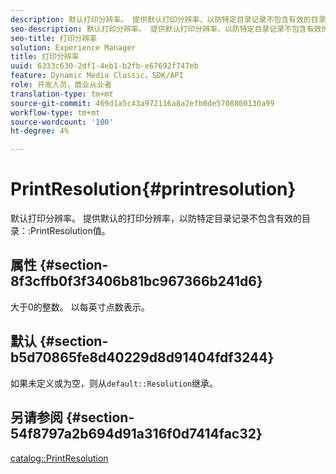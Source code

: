 ```yaml
---
description: 默认打印分辨率。 提供默认打印分辨率，以防特定目录记录不包含有效的目录PrintResolution值。
seo-description: 默认打印分辨率。 提供默认打印分辨率，以防特定目录记录不包含有效的目录PrintResolution值。
seo-title: 打印分辨率
solution: Experience Manager
title: 打印分辨率
uuid: 6333c630-2df1-4eb1-b2fb-e67692f747eb
feature: Dynamic Media Classic，SDK/API
role: 开发人员，商业从业者
translation-type: tm+mt
source-git-commit: 469d1a5c43a972116a8a2efb0de5708800130a99
workflow-type: tm+mt
source-wordcount: '100'
ht-degree: 4%

---
```



# PrintResolution{#printresolution}

默认打印分辨率。 提供默认的打印分辨率，以防特定目录记录不包含有效的目录：:PrintResolution值。

## 属性 {#section-8f3cffb0f3f3406b81bc967366b241d6}

大于0的整数。 以每英寸点数表示。

## 默认 {#section-b5d70865fe8d40229d8d91404fdf3244}

如果未定义或为空，则从`default::Resolution`继承。

## 另请参阅 {#section-54f8797a2b694d91a316f0d7414fac32}

[catalog::PrintResolution](../../../../../is-api/image-catalog/image-serving-api-ref/c-image-catalog-reference/c-image-svg-data-reference/c-image-data-reference/r-printresolution-cat.md#reference-4ebb2e136995470b84b7c5e10cb8e5f5)
